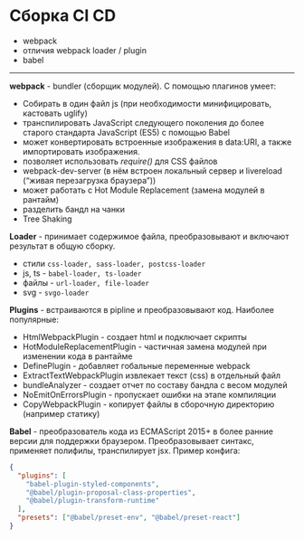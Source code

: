# Сборка CI CD
* webpack
* отличия webpack loader / plugin
* babel
***

**webpack** - bundler (сборщик модулей). С помощью плагинов умеет: 
* Собирать в один файл js (при необходимости минифицировать, кастовать uglify)
* транспилировать JavaScript следующего поколения до более старого стандарта JavaScript (ES5) с помощью Babel
* может конвертировать встроенные изображения в data:URI, а также импортировать изображения.
* позволяет использовать *require()* для CSS файлов
* webpack-dev-server (в нём встроен локальный сервер и livereload (“живая перезагрузка браузера”))
* может работать с Hot Module Replacement (замена модулей в рантайм)
* разделить бандл на чанки
* Tree Shaking

**Loader** - принимает содержимое файла, преобразовывают и включают результат в общую сборку.
* стили `css-loader, sass-loader, postcss-loader`
* js, ts - `babel-loader, ts-loader`
* файлы - `url-loader, file-loader`
* svg - `svgo-loader`

**Plugins** - встраиваются в pipline и преобразовывают код. Наиболее популярные: 
* HtmlWebpackPlugin - создает html и подключает скрипты
* HotModuleReplacementPlugin - частичная замена модулей при изменении кода в рантайме
* DefinePlugin - добавляет гобальные переменные webpack
* ExtractTextWebpackPlugin извлекает текст (css) в отдельный файл
* bundleAnalyzer - создает отчет по составу бандла с весом модулей
* NoEmitOnErrorsPlugin - пропускает ошибки на этапе компиляции
* CopyWebpackPlugin - копирует файлы в сборочную директорию (например статику)

**Babel** - преобразователь кода из ECMAScript 2015+ в более ранние версии для поддержки браузером. Преобразовывает синтакс, применяет полифилы, транспилирует jsx. Пример конфига:
```json
{
  "plugins": [
    "babel-plugin-styled-components",
    "@babel/plugin-proposal-class-properties",
    "@babel/plugin-transform-runtime"
  ],
  "presets": ["@babel/preset-env", "@babel/preset-react"]
}
```
